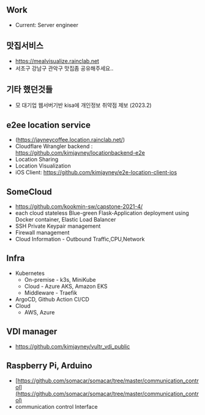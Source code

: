 ## Work 
- Current: Server engineer


## 맛집서비스
- https://mealvisualize.rainclab.net
- 서초구 강남구 관악구 맛집좀 공유해주세요..

## 기타 했던것들
- 모 대기업 웹서버기반 kisa에 개인정보 취약점 제보 (2023.2)

## e2ee location service
- (https://jayneycoffee.location.rainclab.net/)
- Cloudflare Wrangler backend : https://github.com/kimjayney/locationbackend-e2e
- Location Sharing
- Location Visualization
- iOS Client: https://github.com/kimjayney/e2e-location-client-ios


## SomeCloud 
- https://github.com/kookmin-sw/capstone-2021-4/
- each cloud stateless Blue-green Flask-Application deployment using Docker container, Elastic Load Balancer
- SSH Private Keypair management
- Firewall management
- Cloud Information - Outbound Traffic,CPU,Network
 
## Infra
- Kubernetes
  - On-premise - k3s, MiniKube
  - Cloud - Azure AKS, Amazon EKS
  - Middleware - Traefik
- ArgoCD, Github Action CI/CD
- Cloud
  - AWS, Azure
## VDI manager
- https://github.com/kimjayney/vultr_vdi_public
## Raspberry Pi, Arduino
- [https://github.com/somacar/somacar/tree/master/communication_control](https://github.com/somacar/somacar/tree/master/communication_control)
- communication control Interface 

